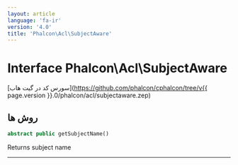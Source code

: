 ```yaml
---
layout: article
language: 'fa-ir'
version: '4.0'
title: 'Phalcon\Acl\SubjectAware'
---
```

# Interface **Phalcon\Acl\SubjectAware**

[سورس کد در گیت هاب](https://github.com/phalcon/cphalcon/tree/v{{ page.version }}.0/phalcon/acl/subjectaware.zep)

## روش ها

```php
abstract public getSubjectName()
```

Returns subject name

* * *
